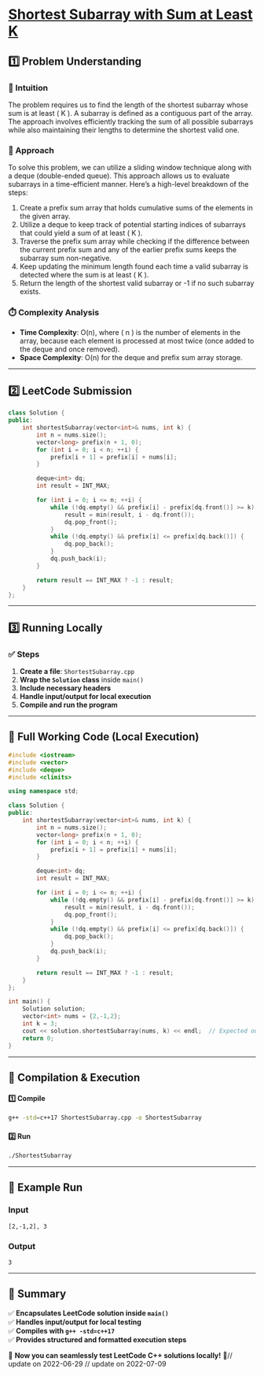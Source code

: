 # **[Shortest Subarray with Sum at Least K](https://leetcode.com/problems/shortest-subarray-with-sum-at-least-k/description/)**  

## **1️⃣ Problem Understanding**  
### **📌 Intuition**  
The problem requires us to find the length of the shortest subarray whose sum is at least \( K \). A subarray is defined as a contiguous part of the array. The approach involves efficiently tracking the sum of all possible subarrays while also maintaining their lengths to determine the shortest valid one.

### **🚀 Approach**  
To solve this problem, we can utilize a sliding window technique along with a deque (double-ended queue). This approach allows us to evaluate subarrays in a time-efficient manner. Here’s a high-level breakdown of the steps:

1. Create a prefix sum array that holds cumulative sums of the elements in the given array.
2. Utilize a deque to keep track of potential starting indices of subarrays that could yield a sum of at least \( K \).
3. Traverse the prefix sum array while checking if the difference between the current prefix sum and any of the earlier prefix sums keeps the subarray sum non-negative.
4. Keep updating the minimum length found each time a valid subarray is detected where the sum is at least \( K \).
5. Return the length of the shortest valid subarray or -1 if no such subarray exists.

### **⏱️ Complexity Analysis**  
- **Time Complexity**: O(n), where \( n \) is the number of elements in the array, because each element is processed at most twice (once added to the deque and once removed).
- **Space Complexity**: O(n) for the deque and prefix sum array storage.

---  

## **2️⃣ LeetCode Submission**  
```cpp
class Solution {
public:
    int shortestSubarray(vector<int>& nums, int k) {
        int n = nums.size();
        vector<long> prefix(n + 1, 0);
        for (int i = 0; i < n; ++i) {
            prefix[i + 1] = prefix[i] + nums[i];
        }

        deque<int> dq;
        int result = INT_MAX;

        for (int i = 0; i <= n; ++i) {
            while (!dq.empty() && prefix[i] - prefix[dq.front()] >= k) {
                result = min(result, i - dq.front());
                dq.pop_front();
            }
            while (!dq.empty() && prefix[i] <= prefix[dq.back()]) {
                dq.pop_back();
            }
            dq.push_back(i);
        }

        return result == INT_MAX ? -1 : result;
    }
};
```  

---  

## **3️⃣ Running Locally**  
### **✅ Steps**  
1. **Create a file**: `ShortestSubarray.cpp`  
2. **Wrap the `Solution` class** inside `main()`  
3. **Include necessary headers**  
4. **Handle input/output for local execution**  
5. **Compile and run the program**  

---  

## **📝 Full Working Code (Local Execution)**  
```cpp
#include <iostream>
#include <vector>
#include <deque>
#include <climits>

using namespace std;

class Solution {
public:
    int shortestSubarray(vector<int>& nums, int k) {
        int n = nums.size();
        vector<long> prefix(n + 1, 0);
        for (int i = 0; i < n; ++i) {
            prefix[i + 1] = prefix[i] + nums[i];
        }

        deque<int> dq;
        int result = INT_MAX;

        for (int i = 0; i <= n; ++i) {
            while (!dq.empty() && prefix[i] - prefix[dq.front()] >= k) {
                result = min(result, i - dq.front());
                dq.pop_front();
            }
            while (!dq.empty() && prefix[i] <= prefix[dq.back()]) {
                dq.pop_back();
            }
            dq.push_back(i);
        }

        return result == INT_MAX ? -1 : result;
    }
};

int main() {
    Solution solution;
    vector<int> nums = {2,-1,2};
    int k = 3;
    cout << solution.shortestSubarray(nums, k) << endl;  // Expected output: 3
    return 0;
}
```  

---  

## **🔧 Compilation & Execution**  
#### **1️⃣ Compile**  
```bash
g++ -std=c++17 ShortestSubarray.cpp -o ShortestSubarray
```  

#### **2️⃣ Run**  
```bash
./ShortestSubarray
```  

---  

## **🎯 Example Run**  
### **Input**  
```
[2,-1,2], 3
```  
### **Output**  
```
3
```  

---  

## **📌 Summary**  
✅ **Encapsulates LeetCode solution inside `main()`**  
✅ **Handles input/output for local testing**  
✅ **Compiles with `g++ -std=c++17`**  
✅ **Provides structured and formatted execution steps**  

🚀 **Now you can seamlessly test LeetCode C++ solutions locally!** 🚀// update on 2022-06-29
// update on 2022-07-09
